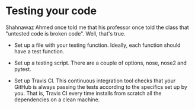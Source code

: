 # Testing your code

Shahnawaz Ahmed once told me that his professor once told the class that "untested code is broken code". Well, that's true. 

- Set up a file with your testing function. Ideally, each function should have a test function. 

- Set up a testing script. There are a couple of options, nose, nose2 and pytest.  

- Set up Travis CI. This continuous integration tool checks that your GitHub is always passing the tests according to the specifics set up by you.
That is, Travis CI every time installs from scratch all the dependencies on a clean machine. 
